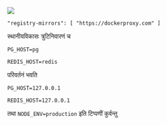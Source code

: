 ![](https://pub-b8db533c86124200a9d799bf3ba88099.r2.dev/2023/03/wbhiRD1.webp)

```
"registry-mirrors": [ "https://dockerproxy.com" ]
```

स्थानीयविकासः त्रुटिनिवारणं च

```
PG_HOST=pg

REDIS_HOST=redis
```

परिवर्तनं भवति

```
PG_HOST=127.0.0.1

REDIS_HOST=127.0.0.1

```

तथा `NODE_ENV=production` इति टिप्पणीं कुर्वन्तु